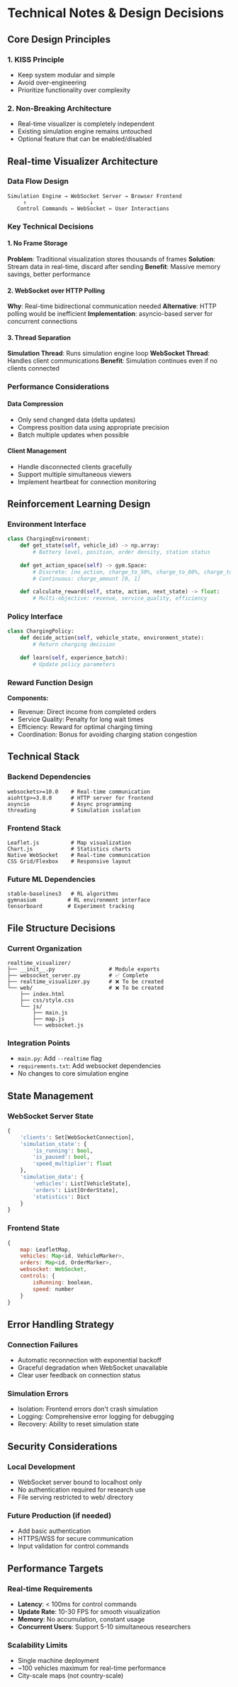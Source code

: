# Technical Notes & Design Decisions

## Core Design Principles

### 1. KISS Principle
- Keep system modular and simple
- Avoid over-engineering
- Prioritize functionality over complexity

### 2. Non-Breaking Architecture
- Real-time visualizer is completely independent
- Existing simulation engine remains untouched
- Optional feature that can be enabled/disabled

## Real-time Visualizer Architecture

### Data Flow Design
```
Simulation Engine → WebSocket Server → Browser Frontend
     ↑                    ↓
   Control Commands ← WebSocket ← User Interactions
```

### Key Technical Decisions

#### 1. No Frame Storage
**Problem**: Traditional visualization stores thousands of frames
**Solution**: Stream data in real-time, discard after sending
**Benefit**: Massive memory savings, better performance

#### 2. WebSocket over HTTP Polling
**Why**: Real-time bidirectional communication needed
**Alternative**: HTTP polling would be inefficient
**Implementation**: asyncio-based server for concurrent connections

#### 3. Thread Separation
**Simulation Thread**: Runs simulation engine loop
**WebSocket Thread**: Handles client communications
**Benefit**: Simulation continues even if no clients connected

### Performance Considerations

#### Data Compression
- Only send changed data (delta updates)
- Compress position data using appropriate precision
- Batch multiple updates when possible

#### Client Management
- Handle disconnected clients gracefully
- Support multiple simultaneous viewers
- Implement heartbeat for connection monitoring

## Reinforcement Learning Design

### Environment Interface
```python
class ChargingEnvironment:
    def get_state(self, vehicle_id) -> np.array:
        # Battery level, position, order density, station status
        
    def get_action_space(self) -> gym.Space:
        # Discrete: [no_action, charge_to_50%, charge_to_80%, charge_to_100%]
        # Continuous: charge_amount [0, 1]
        
    def calculate_reward(self, state, action, next_state) -> float:
        # Multi-objective: revenue, service_quality, efficiency
```

### Policy Interface
```python
class ChargingPolicy:
    def decide_action(self, vehicle_state, environment_state):
        # Return charging decision
        
    def learn(self, experience_batch):
        # Update policy parameters
```

### Reward Function Design
**Components:**
- Revenue: Direct income from completed orders
- Service Quality: Penalty for long wait times
- Efficiency: Reward for optimal charging timing
- Coordination: Bonus for avoiding charging station congestion

## Technical Stack

### Backend Dependencies
```
websockets>=10.0    # Real-time communication
aiohttp>=3.8.0      # HTTP server for frontend
asyncio             # Async programming
threading           # Simulation isolation
```

### Frontend Stack
```
Leaflet.js          # Map visualization
Chart.js            # Statistics charts
Native WebSocket    # Real-time communication
CSS Grid/Flexbox    # Responsive layout
```

### Future ML Dependencies
```
stable-baselines3   # RL algorithms
gymnasium          # RL environment interface
tensorboard        # Experiment tracking
```

## File Structure Decisions

### Current Organization
```
realtime_visualizer/
├── __init__.py                 # Module exports
├── websocket_server.py         # ✅ Complete
├── realtime_visualizer.py      # ❌ To be created
└── web/                        # ❌ To be created
    ├── index.html
    ├── css/style.css
    └── js/
        ├── main.js
        ├── map.js
        └── websocket.js
```

### Integration Points
- `main.py`: Add `--realtime` flag
- `requirements.txt`: Add websocket dependencies
- No changes to core simulation engine

## State Management

### WebSocket Server State
```python
{
    'clients': Set[WebSocketConnection],
    'simulation_state': {
        'is_running': bool,
        'is_paused': bool,
        'speed_multiplier': float
    },
    'simulation_data': {
        'vehicles': List[VehicleState],
        'orders': List[OrderState],
        'statistics': Dict
    }
}
```

### Frontend State
```javascript
{
    map: LeafletMap,
    vehicles: Map<id, VehicleMarker>,
    orders: Map<id, OrderMarker>,
    websocket: WebSocket,
    controls: {
        isRunning: boolean,
        speed: number
    }
}
```

## Error Handling Strategy

### Connection Failures
- Automatic reconnection with exponential backoff
- Graceful degradation when WebSocket unavailable
- Clear user feedback on connection status

### Simulation Errors
- Isolation: Frontend errors don't crash simulation
- Logging: Comprehensive error logging for debugging
- Recovery: Ability to reset simulation state

## Security Considerations

### Local Development
- WebSocket server bound to localhost only
- No authentication required for research use
- File serving restricted to web/ directory

### Future Production (if needed)
- Add basic authentication
- HTTPS/WSS for secure communication
- Input validation for control commands

## Performance Targets

### Real-time Requirements
- **Latency**: < 100ms for control commands
- **Update Rate**: 10-30 FPS for smooth visualization
- **Memory**: No accumulation, constant usage
- **Concurrent Users**: Support 5-10 simultaneous researchers

### Scalability Limits
- Single machine deployment
- ~100 vehicles maximum for real-time performance
- City-scale maps (not country-scale) 